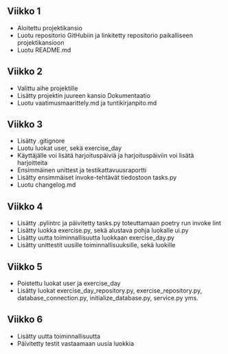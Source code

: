 ## Viikko 1

- Aloitettu projektikansio
- Luotu repositorio GitHubiin ja linkitetty repositorio paikalliseen projektikansioon
- Luotu README.md

## Viikko 2

- Valittu aihe projektille
- Lisätty projektin juureen kansio Dokumentaatio
- Luotu vaatimusmaarittely.md ja tuntikirjanpito.md

## Viikko 3

- Lisätty .gitignore
- Luotu luokat user, sekä exercise_day
- Käyttäjälle voi lisätä harjoituspäiviä ja harjoituspäiviin voi lisätä harjoitteita
- Ensimmäinen unittest ja testikattavuusraportti
- Lisätty ensimmäiset invoke-tehtävät tiedostoon tasks.py
- Luotu changelog.md

## Viikko 4

- Lisätty .pylintrc ja päivitetty tasks.py toteuttamaan poetry run invoke lint
- Lisätty luokka exercise.py, sekä alustava pohja luokalle ui.py
- Lisätty uutta toiminnallisuutta luokkaan exercise_day.py
- Lisätty unittestit uusille toiminnallisuuksille, sekä luokille

## Viikko 5

- Poistettu luokat user ja exercise_day
- Lisätty luokat exercise_day_repository.py, exercise_repository.py, database_connection.py, initialize_database.py, service.py yms.

## Viikko 6

- Lisätty uutta toiminnallisuutta
- Päivitetty testit vastaamaan uusia luokkia

